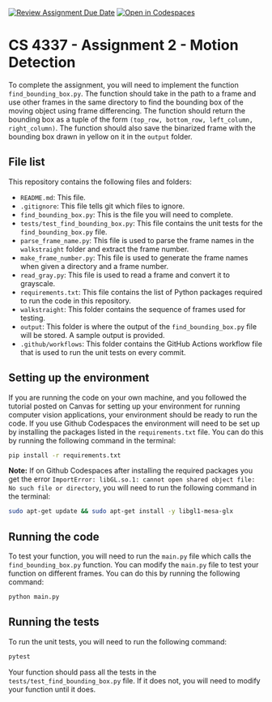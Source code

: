 [![Review Assignment Due Date](https://classroom.github.com/assets/deadline-readme-button-24ddc0f5d75046c5622901739e7c5dd533143b0c8e959d652212380cedb1ea36.svg)](https://classroom.github.com/a/AQeFE1Zk)
[![Open in Codespaces](https://classroom.github.com/assets/launch-codespace-7f7980b617ed060a017424585567c406b6ee15c891e84e1186181d67ecf80aa0.svg)](https://classroom.github.com/open-in-codespaces?assignment_repo_id=11737294)
# CS 4337 - Assignment 2 - Motion Detection
To complete the assignment, you will need to implement the function `find_bounding_box.py`. The function should take in the path to a frame and use other frames in the same directory to find the bounding box of the moving object using frame differencing. The function should return the bounding box as a tuple of the form `(top_row, bottom_row, left_column, right_column)`. The function should also save the binarized frame with the bounding box drawn in yellow on it in the `output` folder.

## File list

This repository contains the following files and folders:

- `README.md`: This file.
- `.gitignore`: This file tells git which files to ignore.
- `find_bounding_box.py`: This is the file you will need to complete.
- `tests/test_find_bounding_box.py`: This file contains the unit tests for the `find_bounding_box.py` file.
- `parse_frame_name.py`: This file is used to parse the frame names in the `walkstraight` folder and extract the frame number.
- `make_frame_number.py`: This file is used to generate the frame names when given a directory and a frame number.
- `read_gray.py`: This file is used to read a frame and convert it to grayscale.
- `requirements.txt`: This file contains the list of Python packages required to run the code in this repository.
- `walkstraight`: This folder contains the sequence of frames used for testing.
- `output`: This folder is where the output of the `find_bounding_box.py` file will be stored. A sample output is provided.
- `.github/workflows`: This folder contains the GitHub Actions workflow file that is used to run the unit tests on every commit.


## Setting up the environment

If you are running the code on your own machine, and you followed the tutorial posted on Canvas for setting up your environment for running computer vision applications, your environment should be ready to run the code. If you use Github Codespaces the environment will need to be set up by installing the packages listed in the `requirements.txt` file. You can do this by running the following command in the terminal:

```bash
pip install -r requirements.txt
```

**Note:** If on Github Codespaces after installing the required packages you get the error `ImportError: libGL.so.1: cannot open shared object file: No such file or directory`, you will need to run the following command in the terminal:

```bash
sudo apt-get update && sudo apt-get install -y libgl1-mesa-glx
```

## Running the code

To test your function, you will need to run the `main.py` file which calls the `find_bounding_box.py` function. You can modify the `main.py` file to test your function on different frames. You can do this by running the following command:

```bash
python main.py
```
## Running the tests

To run the unit tests, you will need to run the following command:

```bash
pytest
```
Your function should pass all the tests in the `tests/test_find_bounding_box.py` file. If it does not, you will need to modify your function until it does.
